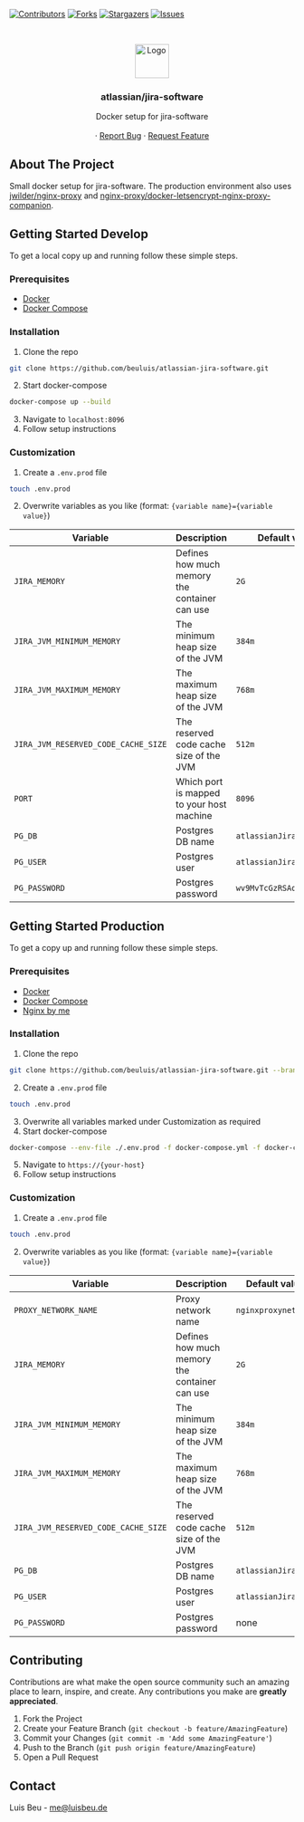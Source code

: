 [![Contributors][contributors-shield]][contributors-url]
[![Forks][forks-shield]][forks-url]
[![Stargazers][stars-shield]][stars-url]
[![Issues][issues-shield]][issues-url]

<!-- PROJECT LOGO -->
<br />
<p align="center">
  <img src="https://wac-cdn.atlassian.com/dam/jcr:e348b562-4152-4cdc-8a55-3d297e509cc8/Jira%20Software-blue.svg?cdnVersion=1209" alt="Logo" height="60">

  <h3 align="center">atlassian/jira-software</h3>

  <p align="center">
    Docker setup for jira-software
    <br />
    <br />
    ·
    <a href="https://github.com/beuluis/atlassian-jira-software/issues">Report Bug</a>
    ·
    <a href="https://github.com/beuluis/atlassian-jira-software/issues">Request Feature</a>
  </p>
</p>

<!-- ABOUT THE PROJECT -->

## About The Project

Small docker setup for jira-software. The production environment also uses [jwilder/nginx-proxy](https://github.com/nginx-proxy/nginx-proxy) and [nginx-proxy/docker-letsencrypt-nginx-proxy-companion](https://github.com/nginx-proxy/docker-letsencrypt-nginx-proxy-companion).

<!-- GETTING STARTED -->

## Getting Started Develop

To get a local copy up and running follow these simple steps.

### Prerequisites

- [Docker](https://docs.docker.com/get-docker/)
- [Docker Compose](https://docs.docker.com/compose/install/)

### Installation

1. Clone the repo

```sh
git clone https://github.com/beuluis/atlassian-jira-software.git
```

2. Start docker-compose

```sh
docker-compose up --build
```

3. Navigate to `localhost:8096`
4. Follow setup instructions

### Customization

1. Create a `.env.prod` file

```sh
touch .env.prod
```

2. Overwrite variables as you like (format: `{variable name}={variable value}`)

| Variable                            | Description                                   | Default value            | Required |
| ----------------------------------- | --------------------------------------------- | ------------------------ | -------- |
| `JIRA_MEMORY`                       | Defines how much memory the container can use | `2G`                     | false    |
| `JIRA_JVM_MINIMUM_MEMORY`           | The minimum heap size of the JVM              | `384m`                   | false    |
| `JIRA_JVM_MAXIMUM_MEMORY`           | The maximum heap size of the JVM              | `768m`                   | false    |
| `JIRA_JVM_RESERVED_CODE_CACHE_SIZE` | The reserved code cache size of the JVM       | `512m`                   | false    |
| `PORT`                              | Which port is mapped to your host machine     | `8096`                   | false    |
| `PG_DB`                             | Postgres DB name                              | `atlassianJiraDev`       | false    |
| `PG_USER`                           | Postgres user                                 | `atlassianJiraDev`       | false    |
| `PG_PASSWORD`                       | Postgres password                             | `wv9MvTcGzRSAqfBFhUcat2` | false    |

## Getting Started Production

To get a copy up and running follow these simple steps.

### Prerequisites

- [Docker](https://docs.docker.com/get-docker/)
- [Docker Compose](https://docs.docker.com/compose/install/)
- [Nginx by me](https://github.com/beuluis/nginx)

### Installation

1. Clone the repo

```sh
git clone https://github.com/beuluis/atlassian-jira-software.git --branch master
```

2. Create a `.env.prod` file

```sh
touch .env.prod
```

3. Overwrite all variables marked under Customization as required
4. Start docker-compose

```sh
docker-compose --env-file ./.env.prod -f docker-compose.yml -f docker-compose.production.yml up -d
```

5. Navigate to `https://{your-host}`
6. Follow setup instructions

### Customization

1. Create a `.env.prod` file

```sh
touch .env.prod
```

2. Overwrite variables as you like (format: `{variable name}={variable value}`)

| Variable                            | Description                                   | Default value       | Required |
| ----------------------------------- | --------------------------------------------- | ------------------- | -------- |
| `PROXY_NETWORK_NAME`                | Proxy network name                            | `nginxproxynet`     | false    |
| `JIRA_MEMORY`                       | Defines how much memory the container can use | `2G`                | false    |
| `JIRA_JVM_MINIMUM_MEMORY`           | The minimum heap size of the JVM              | `384m`              | false    |
| `JIRA_JVM_MAXIMUM_MEMORY`           | The maximum heap size of the JVM              | `768m`              | false    |
| `JIRA_JVM_RESERVED_CODE_CACHE_SIZE` | The reserved code cache size of the JVM       | `512m`              | false    |
| `PG_DB`                             | Postgres DB name                              | `atlassianJiraProd` | false    |
| `PG_USER`                           | Postgres user                                 | `atlassianJiraProd` | false    |
| `PG_PASSWORD`                       | Postgres password                             | none                | true     |

<!-- CONTRIBUTING -->

## Contributing

Contributions are what make the open source community such an amazing place to learn, inspire, and create. Any contributions you make are **greatly appreciated**.

1. Fork the Project
2. Create your Feature Branch (`git checkout -b feature/AmazingFeature`)
3. Commit your Changes (`git commit -m 'Add some AmazingFeature'`)
4. Push to the Branch (`git push origin feature/AmazingFeature`)
5. Open a Pull Request

<!-- CONTACT -->

## Contact

Luis Beu - me@luisbeu.de

<!-- MARKDOWN LINKS & IMAGES -->
<!-- https://www.markdownguide.org/basic-syntax/#reference-style-links -->

[contributors-shield]: https://img.shields.io/github/contributors/beuluis/atlassian-jira-software.svg?style=flat-square
[contributors-url]: https://github.com/beuluis/atlassian-jira-software/graphs/contributors
[forks-shield]: https://img.shields.io/github/forks/beuluis/atlassian-jira-software.svg?style=flat-square
[forks-url]: https://github.com/beuluis/atlassian-jira-software/network/members
[stars-shield]: https://img.shields.io/github/stars/beuluis/atlassian-jira-software.svg?style=flat-square
[stars-url]: https://github.com/beuluis/atlassian-jira-software/stargazers
[issues-shield]: https://img.shields.io/github/issues/beuluis/atlassian-jira-software.svg?style=flat-square
[issues-url]: https://github.com/beuluis/atlassian-jira-software/issues
[license-shield]: https://img.shields.io/github/license/beuluis/atlassian-jira-software.svg?style=flat-square
